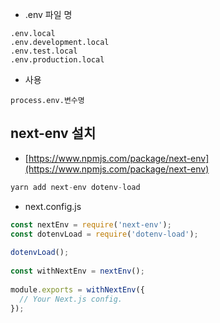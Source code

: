- .env 파일 명

```
.env.local
.env.development.local
.env.test.local
.env.production.local
```
- 사용

`process.env.변수명`

## next-env 설치

- [https://www.npmjs.com/package/next-env](https://www.npmjs.com/package/next-env)

```jsx
yarn add next-env dotenv-load
```

- next.config.js

```jsx
const nextEnv = require('next-env');
const dotenvLoad = require('dotenv-load');
 
dotenvLoad();
 
const withNextEnv = nextEnv();
 
module.exports = withNextEnv({
  // Your Next.js config.
});
```